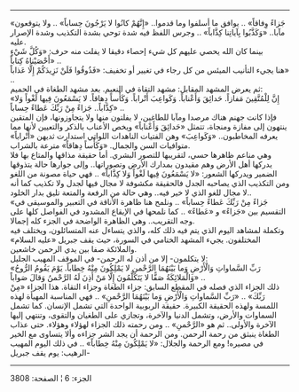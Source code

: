 ------------------------------------------------------------------------

«جَزاءً وِفاقاً» .. يوافق ما أسلفوا وما قدموا.. «إِنَّهُمْ كانُوا لا يَرْجُونَ حِساباً»
.. ولا يتوقعون مآبا.. «وَكَذَّبُوا بِآياتِنا كِذَّاباً» .. وجرس اللفظ فيه شدة توحي
بشدة التكذيب وشدة الإصرار عليه.  
بينما كان الله يحصي عليهم كل شيء إحصاء دقيقا لا يفلت منه حرف: «وَكُلَّ شَيْءٍ
أَحْصَيْناهُ كِتاباً» ..  
هنا يجيء التأنيب الميئس من كل رجاء في تغيير أو تخفيف: «فَذُوقُوا فَلَنْ نَزِيدَكُمْ
إِلَّا عَذاباً» ..  
ثم يعرض المشهد المقابل: مشهد التقاة في النعيم. بعد مشهد الطغاة في
الحميم:  
«إِنَّ لِلْمُتَّقِينَ مَفازاً. حَدائِقَ وَأَعْناباً. وَكَواعِبَ أَتْراباً. وَكَأْساً دِهاقاً. لا يَسْمَعُونَ
فِيها لَغْواً وَلا كِذَّاباً.. جَزاءً مِنْ رَبِّكَ عَطاءً حِساباً» ..  
فإذا كانت جهنم هناك مرصدا ومآبا للطاغين، لا يفلتون منها ولا يتجاوزونها،
فإن المتقين ينتهون إلى مفازة ومنجاة، تتمثل «حَدائِقَ وَأَعْناباً» ويخص الأعناب
بالذكر والتعيين لأنها مما يعرفه المخاطبون.. «وَكَواعِبَ» وهن الفتيات
الناهدات اللواتي استدارت ثديهن «أَتْراباً» متوافيات السن والجمال. «وَكَأْساً
دِهاقاً» مترعة بالشراب.  
وهي مناعم ظاهرها حسي، لتقريبها للتصور البشري. أما حقيقة مذاقها والمتاع
بها فلا يدركها أهل الأرض وهم مقيدون بمدارك الأرض وتصوراتها.. وإلى جوارها
حالة يتذوقها الضمير ويدركها الشعور: «لا يَسْمَعُونَ فِيها لَغْواً وَلا كِذَّاباً» ..
فهي حياة مصونة من اللغو ومن التكذيب الذي يصاحبه الجدل فالحقيقة مكشوفة لا
مجال فيها لجدل ولا تكذيب كما أنه لا مجال للغو الذي لا خير فيه.. وهي حالة
من الرفعة والمتعة تليق بدار الخلود..  
«جَزاءً مِنْ رَبِّكَ عَطاءً حِساباً» .. ونلمح هنا ظاهرة الأناقة في التعبير والموسيقى
في التقسيم بين «جَزاءً» و «عَطاءً» .. كما نلمحها في الإيقاع المشدود في
الفواصل كلها على وجه التقريب.. وهي الظاهرة الواضحة في الجزء كله
إجمالا.  
وتكملة لمشاهد اليوم الذي يتم فيه ذلك كله، والذي يتساءل عنه المتسائلون،
ويختلف فيه المختلفون. يجيء المشهد الختامي في السورة، حيث يقف جبريل «عليه
السلام» والملائكة صفا بين يدي الرحمن خاشعين.  
لا يتكلمون- إلا من أذن له الرحمن- في الموقف المهيب الجليل:  
«رَبِّ السَّماواتِ وَالْأَرْضِ وَما بَيْنَهُمَا الرَّحْمنِ لا يَمْلِكُونَ مِنْهُ خِطاباً. يَوْمَ يَقُومُ
الرُّوحُ وَالْمَلائِكَةُ صَفًّا لا يَتَكَلَّمُونَ إِلَّا مَنْ أَذِنَ لَهُ الرَّحْمنُ وَقالَ صَواباً» ..  
ذلك الجزاء الذي فصله في المقطع السابق: جزاء الطغاة وجزاء التقاة. هذا
الجزاء «مِنْ رَبِّكَ» .. «رَبِّ السَّماواتِ وَالْأَرْضِ وَما بَيْنَهُمَا الرَّحْمنِ» .. فهي
المناسبة المهيأة لهذه اللمسة ولهذه الحقيقة الكبيرة. حقيقة الربوبية
الواحدة التي تشمل الإنسان. كما تشمل السماوات والأرض، وتشمل الدنيا
والآخرة، وتجازي على الطغيان والتقوى، وتنتهي إليها الآخرة والأولى.. ثم هو
«الرَّحْمنِ» .. ومن رحمته ذلك الجزاء لهؤلاء وهؤلاء. حتى عذاب الطغاة ينبثق من
رحمة الرحمن. ومن الرحمة أن يجد الشر جزاءه وألا يتساوى مع الخير في مصيره!
ومع الرحمة والجلال: «لا يَمْلِكُونَ مِنْهُ خِطاباً» .. في ذلك اليوم المهيب الرهيب:
يوم يقف جبريل-

------------------------------------------------------------------------

الجزء: 6 ¦ الصفحة: 3808
